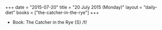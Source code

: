 +++
date = "2015-07-20"
title = "20 July 2015 (Monday)"
layout = "daily-diet"
books = ["the-catcher-in-the-rye"]
+++


* Book: The Catcher in the Rye {S} /f/